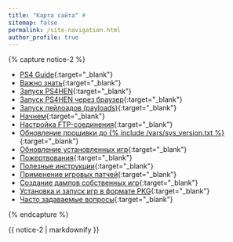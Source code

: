 ```yaml
---
title: "Карта сайта" #
sitemap: false
permalink: /site-navigation.html
author_profile: true
---
```


{% capture notice-2 %}

* [PS4 Guide](/){:target="_blank"}
* [Важно знать](info){:target="_blank"}
* [Запуск PS4HEN](start-hen){:target="_blank"}
* [Запуск PS4HEN через браузер](start-hen-browser){:target="_blank"}
* [Запуск пейлоадов (payloads)](payloads){:target="_blank"}
* [Начнем](get-started){:target="_blank"}
* [Настройка FTP-соединения](ftp){:target="_blank"}
* [Обновление прошивки до {% include /vars/sys_version.txt %}](usb-update){:target="_blank"}
* [Обновление установленных игр](update-game){:target="_blank"}
* [Пожертвования](donations){:target="_blank"}
* [Полезные инструкции](addons){:target="_blank"}
* [Применение игровых патчей](game-patches){:target="_blank"}
* [Создание дампов собственных игр](game-dumps){:target="_blank"}
* [Установка и запуск игр в формате PKG](games){:target="_blank"}
* [Часто задаваемые вопросы](faq){:target="_blank"}

{% endcapture %}
<div class="notice--primary">{{ notice-2 | markdownify }}</div>